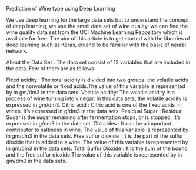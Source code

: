 Prediction of Wine type using Deep Learning

We use deep learning for the large data sets but to understand the concept of deep learning, we use the small data set of wine quality.
we can find the wine quality data set from the UCI Machine Learning Repository which is available for free. The aim of this article is to get started with the libraries of deep learning such as Keras, etcand to be familiar with the basis of neural network. 

About the Data Set : 
The data set consist of 12 variables that are included in the data. Few of them are as follows – 

Fixed acidity : The total acidity is divided into two groups: the volatile acids and the nonvolatile or fixed acids.The value of this variable is represented by in gm/dm3 in the data sets.
Volatile acidity: The volatile acidity is a process of wine turning into vinegar. In this data sets, the volatile acidity is expressed in gm/dm3.
Citric acid : Citric acid is one of the fixed acids in wines. It’s expressed in g/dm3 in the data sets.
Residual Sugar : Residual Sugar is the sugar remaining after fermentation stops, or is stopped. It’s expressed in g/dm3 in the data set.
Chlorides : It can be a important contributor to saltiness in wine. The value of this variable is represented by in gm/dm3 in the data sets.
Free sulfur dioxide : It is the part of the sulfur dioxide that is added to a wine. The value of this variable is represented by in gm/dm3 in the data sets.
Total Sulfur Dioxide : It is the sum of the bound and the free sulfur dioxide.The value of this variable is represented by in gm/dm3 in the data sets.
